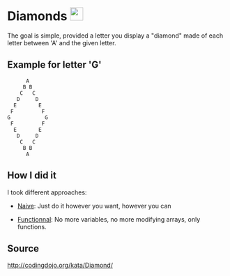 # Diamonds <img src="https://img.icons8.com/color/48/000000/diamonds.png" width="30"/>

The goal is simple, provided a letter you display a "diamond" made of each letter between 'A' and the given letter.

## Example for letter 'G'

```
      A
     B B
    C   C
   D     D
  E       E
 F         F
G           G
 F         F
  E       E
   D     D
    C   C
     B B
      A
```
      

## How I did it

I took different approaches:

- [Naive](https://github.com/Naxyoh/Kata/tree/master/Diamonds/NaiveApproach):
Just do it however you want, however you can

- [Functionnal](https://github.com/Naxyoh/Kata/tree/master/Diamonds/FunctionnalApproach):
No more variables, no more modifying arrays, only functions.


## Source

http://codingdojo.org/kata/Diamond/
